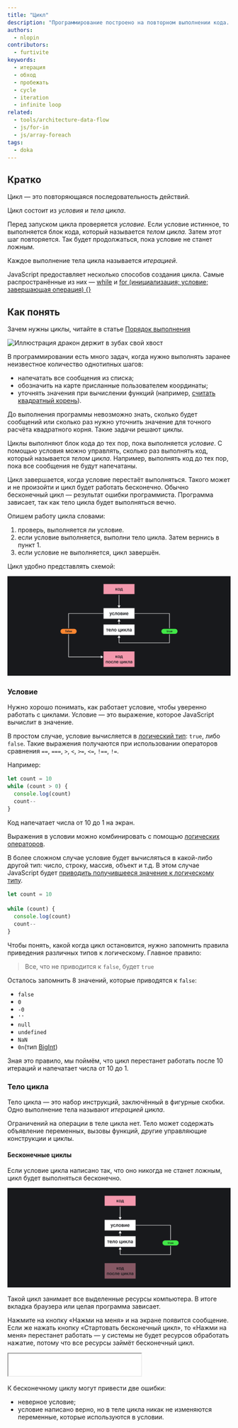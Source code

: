 ```yaml
---
title: "Цикл"
description: "Программирование построено на повторном выполнении кода. Разбираемся с концепцией, а не с синтаксисом."
authors:
  - nlopin
contributors:
  - furtivite
keywords:
  - итерация
  - обход
  - пробежать
  - cycle
  - iteration
  - infinite loop
related:
  - tools/architecture-data-flow
  - js/for-in
  - js/array-foreach
tags:
  - doka
---
```


## Кратко

Цикл — это повторяющаяся последовательность действий.

Цикл состоит из _условия_ и _тела цикла_.

Перед запуском цикла проверяется _условие._ Если условие истинное, то выполняется блок кода, который называется _телом цикла._ Затем этот шаг повторяется. Так будет продолжаться, пока условие не станет ложным.

Каждое выполнение тела цикла называется _итерацией_.

JavaScript предоставляет несколько способов создания цикла. Самые распространённые из них — [while](/js/while/) и [for (инициализация; условие; завершающая операция) {}](/js/for/)

## Как понять

Зачем нужны циклы, читайте в статье [Порядок выполнения](/js/execution-order/)

![Иллюстрация дракон держит в зубах свой хвост](images/dragon-loop.png)

В программировании есть много задач, когда нужно выполнять заранее неизвестное количество однотипных шагов:

- напечатать все сообщения из списка;
- обозначить на карте присланные пользователем координаты;
- уточнять значения при вычислении функций (например, [считать квадратный корень](https://ru.wikipedia.org/wiki/%D0%98%D1%82%D0%B5%D1%80%D0%B0%D1%86%D0%B8%D0%BE%D0%BD%D0%BD%D0%B0%D1%8F_%D1%84%D0%BE%D1%80%D0%BC%D1%83%D0%BB%D0%B0_%D0%93%D0%B5%D1%80%D0%BE%D0%BD%D0%B0)).

До выполнения программы невозможно знать, сколько будет сообщений или сколько раз нужно уточнить значение для точного расчёта квадратного корня. Такие задачи решают циклы.

Циклы выполняют блок кода до тех пор, пока выполняется _условие_. С помощью условия можно управлять, сколько раз выполнять код, который называется _телом цикла_. Например, выполнять код до тех пор, пока все сообщения не будут напечатаны.

Цикл завершается, когда условие перестаёт выполняться. Такого может и не произойти и цикл будет работать бесконечно. Обычно бесконечный цикл — результат ошибки программиста. Программа зависает, так как тело цикла будет выполняться вечно.

Опишем работу цикла словами:

1. проверь, выполняется ли условие.
2. если условие выполняется, выполни тело цикла. Затем вернись в пункт 1.
3. если условие не выполняется, цикл завершён.

Цикл удобно представлять схемой:

![схема работы цикла](images/loop-schema.png)

### Условие

Нужно хорошо понимать, как работает условие, чтобы уверенно работать с циклами. Условие — это выражение, которое JavaScript вычислит в значение.

В простом случае, условие вычисляется в [логический тип](/js/boolean/): `true`, либо `false`. Такие выражения получаются при использовании операторов сравнения `==`, `===`, `>`, `<`, `>=`, `<=`, `!==`, `!=`.

Например:

```js
let count = 10
while (count > 0) {
  console.log(count)
  count--
}
```

Код напечатает числа от 10 до 1 на экран.

Выражения в условии можно комбинировать с помощью [логических операторов](/js/logic-operators/).

В более сложном случае условие будет вычисляться в какой-либо другой тип: число, строку, массив, объект и т.д. В этом случае JavaScript будет [приводить получившееся значение к логическому типу](/js/typecasting/).

```js
let count = 10

while (count) {
  console.log(count)
  count--
}
```

Чтобы понять, какой когда цикл остановится, нужно запомнить правила приведения различных типов к логическому. Главное правило:

> Все, что не приводится к `false`, будет `true`

Осталось запомнить 8 значений, которые приводятся к `false`:

- `false`
- `0`
- `-0`
- `''`
- `null`
- `undefined`
- `NaN`
- `0n`(тип [BigInt](/js/bigint/))

Зная это правило, мы поймём, что цикл перестанет работать после 10 итераций и напечатает числа от 10 до 1.

### Тело цикла

Тело цикла — это набор инструкций, заключённый в фигурные скобки. Одно выполнение тела называют _итерацией цикла_.

Ограничений на операции в теле цикла нет. Тело может содержать объявление переменных, вызовы функций, другие управляющие конструкции и циклы.

#### Бесконечные циклы

Если условие цикла написано так, что оно никогда не станет ложным, цикл будет выполняться бесконечно.

![схема бесконечного цикла](images/infinite-loop.png)

Такой цикл занимает все выделенные ресурсы компьютера. В итоге вкладка браузера или целая программа зависает.

Нажмите на кнопку «Нажми на меня» и на экране появится сообщение. Если же нажать кнопку «Стартовать бесконечный цикл», то «Нажми на меня» перестанет работать — у системы не будет ресурсов обработать нажатие, потому что все ресурсы займёт бесконечный цикл.

<iframe title="Название — Цикл — Дока" src="demos/Lopinopulos-xxOQLvO/" height="50"></iframe>

К бесконечному циклу могут привести две ошибки:

- неверное условие;
- условие написано верно, но в теле цикла никак не изменяются переменные, которые используются в условии.
